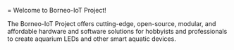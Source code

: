= Welcome to Borneo-IoT Project!

The Borneo-IoT Project offers cutting-edge, open-source, modular, and affordable hardware and software solutions for hobbyists and professionals to create aquarium LEDs and other smart aquatic devices.

